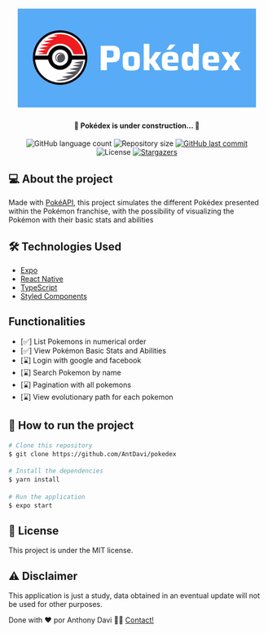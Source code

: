 <h1 align="center">
    <img alt="Pokédex" title="It's Your Route" src="./banner.png" />
</h1>

<h4 align="center"> 
	🚧 Pokédex is under construction... 🚧
</h4>

<p align="center">
  <img alt="GitHub language count" src="https://img.shields.io/github/languages/count/AntDavi/pokedex?color=%2304D361">

  <img alt="Repository size" src="https://img.shields.io/github/repo-size/AntDavi/pokedex">
  
  <a href="https://github.com/AntDavi/it-s-your-Route/commits/master">
    <img alt="GitHub last commit" src="https://img.shields.io/github/last-commit/AntDavi/pokedex">
  </a>

  <img alt="License" src="https://img.shields.io/badge/license-MIT-brightgreen">

   <a href="https://github.com/AntDavi/pokedex/stargazers">
	<img alt="Stargazers" src="https://img.shields.io/github/stars/AntDavi/pokedex?style=social">
   </a>

</p>

## 💻 About the project

Made with [PokéAPI](https://pokeapi.co/), this project simulates the different Pokédex presented within the Pokémon franchise, with the possibility of visualizing the Pokémon with their basic stats and abilities

## 🛠️ Technologies Used

- [Expo](https://expo.io/)
- [React Native](https://reactnative.dev/)
- [TypeScript](https://www.typescriptlang.org/)
- [Styled Components](https://styled-components.com/)

## Functionalities

- [✅] List Pokemons in numerical order
- [✅] View Pokémon Basic Stats and Abilities
- [⌛] Login with google and facebook
- [⌛] Search Pokemon by name
- [⌛] Pagination with all pokemons
- [⌛] View evolutionary path for each pokemon

## 🚀 How to run the project

```bash
# Clone this repository
$ git clone https://github.com/AntDavi/pokedex

# Install the dependencies
$ yarn install

# Run the application
$ expo start
```

## 📝 License

This project is under the MIT license.

## ⚠️ Disclaimer

This application is just a study, data obtained in an eventual update will not be used for other purposes.



Done with ❤️ por Anthony Davi 👋🏽 [Contact!](https://www.linkedin.com/in/antdavi/)

